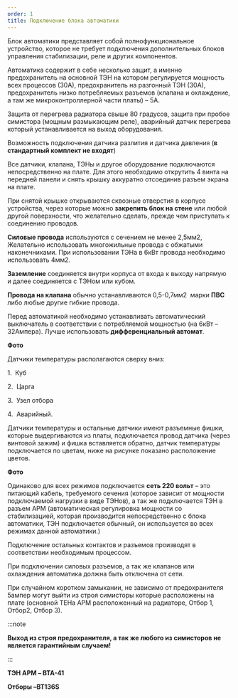```yaml
---
order: 1
title: Подключение блока автоматики
---
```


Блок автоматики представляет собой полнофункциональное устройство, которое не требует подключения дополнительных блоков управления стабилизации, реле и других компонентов.

Автоматика содержит в себе несколько защит, а именно предохранитель на основной ТЭН на котором регулируется мощность всех процессов (30А), предохранитель на разгонный ТЭН (30А), предохранитель низко потребляемых разъемов (клапана и охлаждение, а там же микроконтроллерной части платы) – 5А.

Защита от перегрева радиатора свыше 80 градусов, защита при пробое симистора (мощным размыкающим реле), аварийный датчик перегрева который устанавливается на выход оборудования.

Возможность подключения датчика разлития и датчика давления (**в стандартный комплект не входят**)

Все датчики, клапана, ТЭНы и другое оборудование подключаются непосредственно на плате. Для этого необходимо открутить 4 винта на передней панели и снять крышку аккуратно отсоединив разъем экрана на плате.

При снятой крышке открываются сквозные отверстия в корпусе устройства, через которые можно **закрепить блок на стене** или любой другой поверхности, что желательно сделать, прежде чем приступать к соединению проводов.

**Силовые провода** используются с сечением не менее 2,5мм2, Желательно использовать многожильные провода с обжатыми наконечниками. При использовании ТЭНа в 6кВт провода необходимо использовать 4мм2.

**Заземление** соединяется внутри корпуса от входа к выходу напрямую и далее соединяется с ТЭНом или кубом.

**Провода на клапана** обычно устанавливаются 0,5-0,7мм2  марки **ПВС** либо любые другие гибкие провода.

Перед автоматикой необходимо устанавливать автоматический выключатель в соответствии с потребляемой мощностью (на 6кВт – 32Ампера). Лучше использовать **дифференциальный автомат**.

**Фото**

Датчики температуры располагаются сверху вниз:

1\.  Куб

2\.  Царга

3\.  Узел отбора

4\.  Аварийный.

Датчики температуры и остальные датчики имеют разъемные фишки, которые выдергиваются из платы, подключается провод датчика (через винтовой зажим) и фишка вставляется обратно, датчик температуры подключается по цветам, ниже на рисунке показано расположение цветов.

**Фото**

Одинаково для всех режимов подключается **сеть 220 вольт** – это питающий кабель, требуемого сечения (которое зависит от мощности подключаемой нагрузки в виде ТЭНов), а так же подключается ТЭН в разъем АРМ (автоматическая регулировка мощности со стабилизацией, которая производится непосредственно с блока автоматики, ТЭН подключается обычный, он используется во всех режимах данной автоматики.)

Подключение остальных контактов и разъемов производят в соответствии необходимым процессом.

При подключении силовых разъемов, а так же клапанов или охлаждения автоматика должна быть отключена от сети.

При случайном коротком замыкании, не зависимо от предохранителя 5ампер могут выйти из строя симисторы которые расположены на плате (основной ТЕНа АРМ расположенный на радиаторе, Отбор 1, Отбор2, Отбор 3).

:::note 

**Выход из строя предохранителя, а так же любого из симисторов не является гарантийным случаем!**

:::

**ТЭН АРМ – BTA-41**

**Отборы –BT136S**